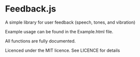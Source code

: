 Feedback.js
================

A simple library for user feedback (speech, tones, and vibration)

Example usage can be found in the Example.html file.

All functions are fully documented.

Licenced under the MIT licence. See LICENCE for details

